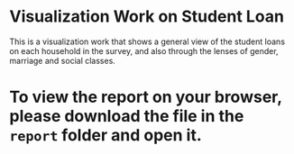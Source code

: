 # Visualization Work on Student Loan

This is a visualization work that shows a general view of the student loans on each household in the survey, and also through the lenses of gender, marriage and social classes. 

# To view the report on your browser, please download the file in the `report` folder and open it. 
